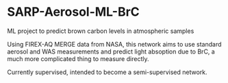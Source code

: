 # SARP-Aerosol-ML-BrC
 ML project to predict brown carbon levels in atmospheric samples

Using FIREX-AQ MERGE data from NASA, this network aims to use standard aerosol and WAS measurements and predict light absoption due to BrC, a much more complicated thing to measure directly.

Currently supervised, intended to become a semi-supervised network.
